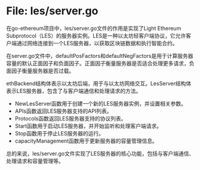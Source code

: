 # File: les/server.go

在go-ethereum项目中，les/server.go文件的作用是实现了Light Ethereum Subprotocol（LES）的服务器实例。LES是一种以太坊轻客户端协议，它允许客户端通过网络连接到一个LES服务器，以获取区块链数据和执行智能合约。

在server.go文件中，defaultPosFactors和defaultNegFactors是用于计算服务器容量的默认正面因子和负面因子。正面因子衡量服务器是否适合处理更多请求，负面因子衡量服务器是否过载。

ethBackend结构体表示以太坊后端，用于与以太坊网络交互。LesServer结构体表示LES服务器，包含了与客户端通信和处理请求的方法。

- NewLesServer函数用于创建一个新的LES服务器实例，并设置相关参数。
- APIs函数返回LES服务器支持的API列表。
- Protocols函数返回LES服务器支持的协议列表。
- Start函数用于启动LES服务器，并开始监听和处理客户端请求。
- Stop函数用于停止LES服务器的运行。
- capacityManagement函数用于更新服务器的容量管理信息。

总的来说，les/server.go文件实现了LES服务器的核心功能，包括与客户端通信、处理请求和容量管理等。

